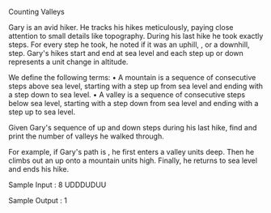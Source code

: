 Counting Valleys

Gary is an avid hiker. He tracks his hikes meticulously, paying close attention to small details like topography. 
During his last hike he took exactly steps. For every step he took, he noted if it was an uphill, , or a downhill, step. 
Gary's hikes start and end at sea level and each step up or down represents a unit change in altitude.

We define the following terms:
•	A mountain is a sequence of consecutive steps above sea level, starting with a step up from sea level and ending with a step down to sea level. 
•	A valley is a sequence of consecutive steps below sea level, starting with a step down from sea level and ending with a step up to sea level.

Given Gary's sequence of up and down steps during his last hike, find and print the number of valleys he walked through. 

For example, if Gary's path is , he first enters a valley units deep. Then he climbs out an up onto a mountain units high. Finally, he returns to sea level and ends his hike.

Sample Input :
8
UDDDUDUU

Sample Output :
1



